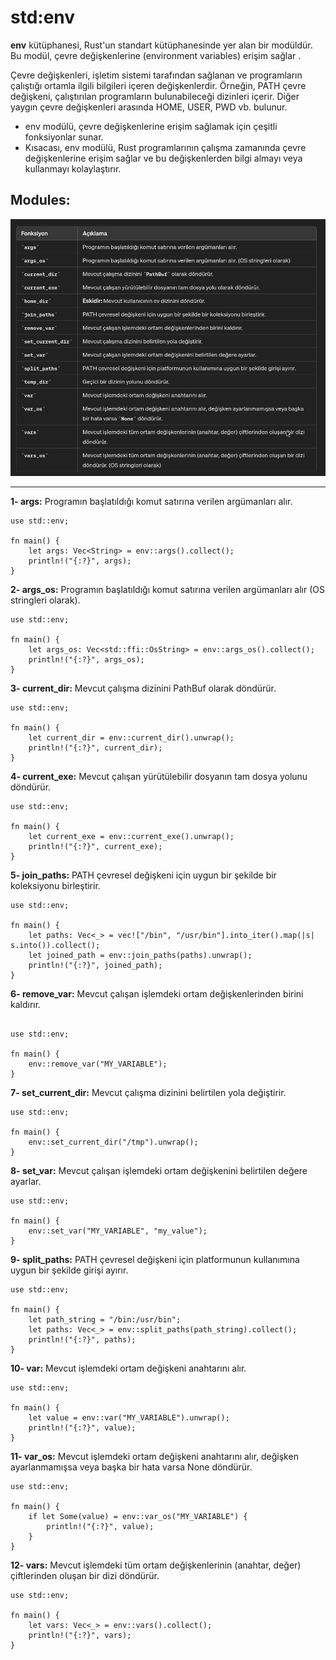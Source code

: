 # std:env


**env** kütüphanesi, Rust'un standart kütüphanesinde yer alan bir modüldür. Bu modül, çevre değişkenlerine (environment variables) erişim sağlar .

Çevre değişkenleri, işletim sistemi tarafından sağlanan ve programların çalıştığı ortamla ilgili bilgileri içeren değişkenlerdir. Örneğin, PATH çevre değişkeni, çalıştırılan programların bulunabileceği dizinleri içerir. Diğer yaygın çevre değişkenleri arasında HOME, USER, PWD vb. bulunur.

- env modülü, çevre değişkenlerine erişim sağlamak için çeşitli fonksiyonlar sunar. 
- Kısacası, env modülü, Rust programlarının çalışma zamanında çevre değişkenlerine erişim sağlar ve bu değişkenlerden bilgi almayı veya kullanmayı kolaylaştırır. 


## Modules: 

![r2](/img_rust/r2.png)

---

**1- args:** Programın başlatıldığı komut satırına verilen argümanları alır.

```
use std::env;

fn main() {
    let args: Vec<String> = env::args().collect();
    println!("{:?}", args);
}
```

**2- args_os:** Programın başlatıldığı komut satırına verilen argümanları alır (OS stringleri olarak).

```
use std::env;

fn main() {
    let args_os: Vec<std::ffi::OsString> = env::args_os().collect();
    println!("{:?}", args_os);
}

```

**3- current_dir:** Mevcut çalışma dizinini PathBuf olarak döndürür.

```
use std::env;

fn main() {
    let current_dir = env::current_dir().unwrap();
    println!("{:?}", current_dir);
}
```

**4- current_exe:** Mevcut çalışan yürütülebilir dosyanın tam dosya yolunu döndürür.

```
use std::env;

fn main() {
    let current_exe = env::current_exe().unwrap();
    println!("{:?}", current_exe);
}
```

**5- join_paths:** PATH çevresel değişkeni için uygun bir şekilde bir koleksiyonu birleştirir.

```
use std::env;

fn main() {
    let paths: Vec<_> = vec!["/bin", "/usr/bin"].into_iter().map(|s| s.into()).collect();
    let joined_path = env::join_paths(paths).unwrap();
    println!("{:?}", joined_path);
}

```

**6- remove_var:** Mevcut çalışan işlemdeki ortam değişkenlerinden birini kaldırır.

```

use std::env;

fn main() {
    env::remove_var("MY_VARIABLE");
}

```

**7- set_current_dir:** Mevcut çalışma dizinini belirtilen yola değiştirir.

```
use std::env;

fn main() {
    env::set_current_dir("/tmp").unwrap();
}

```

**8- set_var:** Mevcut çalışan işlemdeki ortam değişkenini belirtilen değere ayarlar.

```
use std::env;

fn main() {
    env::set_var("MY_VARIABLE", "my_value");
}

```

**9- split_paths:** PATH çevresel değişkeni için platformunun kullanımına uygun bir şekilde girişi ayırır.

```
use std::env;

fn main() {
    let path_string = "/bin:/usr/bin";
    let paths: Vec<_> = env::split_paths(path_string).collect();
    println!("{:?}", paths);
}

```

**10- var:** Mevcut işlemdeki ortam değişkeni anahtarını alır.

```
use std::env;

fn main() {
    let value = env::var("MY_VARIABLE").unwrap();
    println!("{:?}", value);
}
```

**11- var_os:** Mevcut işlemdeki ortam değişkeni anahtarını alır, değişken ayarlanmamışsa veya başka bir hata varsa None döndürür.

```
use std::env;

fn main() {
    if let Some(value) = env::var_os("MY_VARIABLE") {
        println!("{:?}", value);
    }
}

```

**12- vars:** Mevcut işlemdeki tüm ortam değişkenlerinin (anahtar, değer) çiftlerinden oluşan bir dizi döndürür.

```
use std::env;

fn main() {
    let vars: Vec<_> = env::vars().collect();
    println!("{:?}", vars);
}
```